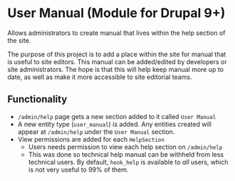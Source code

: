 # User Manual (Module for Drupal 9+)

Allows administrators to create manual that lives within the help
section of the site.

The purpose of this project is to add a place within the site for manual
that is useful to site editors. This manual can be added/edited by
developers or site administrators. The hope is that this will help keep
manual more up to date, as well as make it more accessible to site
editorial teams.

Functionality
------------------

- `/admin/help` page gets a new section added to it called `User Manual`
- A new entity type (`user_manual`) is added. Any entities created will appear at `/admin/help` under the `User Manual` section.
- View permissions are added for each `HelpSection`
  - Users needs permission to view each help section on `/admin/help`
  - This was done so technical help manual can be withheld from less technical users. By default, `hook_help` is available to _all_ users, which is not very useful to 99% of them.

